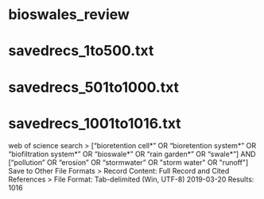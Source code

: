 # bioswales_review

# savedrecs_1to500.txt
# savedrecs_501to1000.txt
# savedrecs_1001to1016.txt
web of science search > [“bioretention cell*” OR “bioretention system*” OR “biofiltration system*” OR “bioswale*” OR “rain garden*” OR “swale*”] AND [“pollution” OR “erosion” OR “stormwater” OR "storm water" OR "runoff"]
Save to Other File Formats > Record Content: Full Record and Cited References > File Format: Tab-delimited (Win, UTF-8)
2019-03-20
Results: 1016 